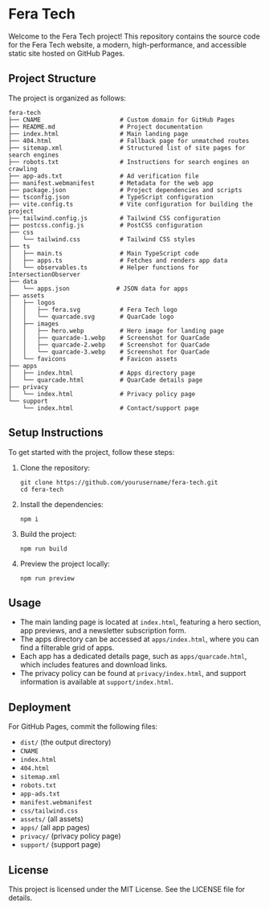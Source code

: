 # Fera Tech

Welcome to the Fera Tech project! This repository contains the source code for the Fera Tech website, a modern, high-performance, and accessible static site hosted on GitHub Pages.

## Project Structure

The project is organized as follows:

```
fera-tech
├── CNAME                      # Custom domain for GitHub Pages
├── README.md                  # Project documentation
├── index.html                 # Main landing page
├── 404.html                   # Fallback page for unmatched routes
├── sitemap.xml                # Structured list of site pages for search engines
├── robots.txt                 # Instructions for search engines on crawling
├── app-ads.txt                # Ad verification file
├── manifest.webmanifest       # Metadata for the web app
├── package.json               # Project dependencies and scripts
├── tsconfig.json              # TypeScript configuration
├── vite.config.ts             # Vite configuration for building the project
├── tailwind.config.js         # Tailwind CSS configuration
├── postcss.config.js          # PostCSS configuration
├── css
│   └── tailwind.css           # Tailwind CSS styles
├── ts
│   ├── main.ts                # Main TypeScript code
│   ├── apps.ts                # Fetches and renders app data
│   └── observables.ts         # Helper functions for IntersectionObserver
├── data
│   └── apps.json             # JSON data for apps
├── assets
│   ├── logos
│   │   ├── fera.svg           # Fera Tech logo
│   │   └── quarcade.svg       # QuarCade logo
│   ├── images
│   │   ├── hero.webp          # Hero image for landing page
│   │   ├── quarcade-1.webp    # Screenshot for QuarCade
│   │   ├── quarcade-2.webp    # Screenshot for QuarCade
│   │   └── quarcade-3.webp    # Screenshot for QuarCade
│   └── favicons               # Favicon assets
├── apps
│   ├── index.html             # Apps directory page
│   └── quarcade.html          # QuarCade details page
├── privacy
│   └── index.html             # Privacy policy page
└── support
    └── index.html             # Contact/support page
```

## Setup Instructions

To get started with the project, follow these steps:

1. Clone the repository:
   ```
   git clone https://github.com/yourusername/fera-tech.git
   cd fera-tech
   ```

2. Install the dependencies:
   ```
   npm i
   ```

3. Build the project:
   ```
   npm run build
   ```

4. Preview the project locally:
   ```
   npm run preview
   ```

## Usage

- The main landing page is located at `index.html`, featuring a hero section, app previews, and a newsletter subscription form.
- The apps directory can be accessed at `apps/index.html`, where you can find a filterable grid of apps.
- Each app has a dedicated details page, such as `apps/quarcade.html`, which includes features and download links.
- The privacy policy can be found at `privacy/index.html`, and support information is available at `support/index.html`.

## Deployment

For GitHub Pages, commit the following files:

- `dist/` (the output directory)
- `CNAME`
- `index.html`
- `404.html`
- `sitemap.xml`
- `robots.txt`
- `app-ads.txt`
- `manifest.webmanifest`
- `css/tailwind.css`
- `assets/` (all assets)
- `apps/` (all app pages)
- `privacy/` (privacy policy page)
- `support/` (support page)

## License

This project is licensed under the MIT License. See the LICENSE file for details.